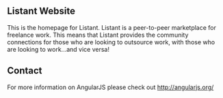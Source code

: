 ## Listant Website
This is the homepage for Listant. Listant is a peer-to-peer marketplace for freelance work. This means that
Listant provides the community connections for those who are looking to outsource work, with those who are looking to work...and vice versa!

## Contact

For more information on AngularJS please check out http://angularjs.org/

[git]: http://git-scm.com/
[bower]: http://bower.io
[npm]: https://www.npmjs.org/
[node]: http://nodejs.org
[protractor]: https://github.com/angular/protractor
[jasmine]: http://jasmine.github.io
[karma]: http://karma-runner.github.io
[travis]: https://travis-ci.org/
[http-server]: https://github.com/nodeapps/http-server
